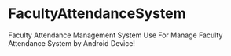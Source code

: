 # FacultyAttendanceSystem
Faculty Attendance Management System
Use For Manage Faculty Attendance System by Android Device!
<Demo>

